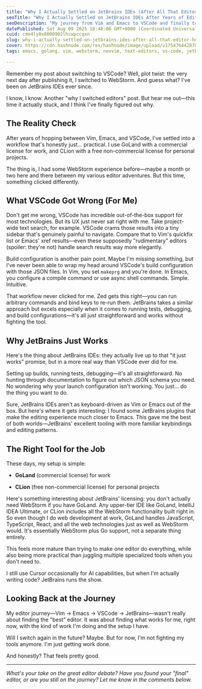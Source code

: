 ```yaml
---
title: "Why I Actually Settled on JetBrains IDEs (After All That Editor Hopping)"
seoTitle: "Why I Actually Settled on JetBrains IDEs After Years of Editor Hopping"
seoDescription: "My journey from Vim and Emacs to VSCode and finally to JetBrains IDEs. Why GoLand and CLion stuck when other editors didn't, and what makes JetBrains differ"
datePublished: Sat Aug 09 2025 18:48:06 GMT+0000 (Coordinated Universal Time)
cuid: cme4ly0x8000902lhcwpccqxn
slug: why-i-actually-settled-on-jetbrains-ides-after-all-that-editor-hopping
cover: https://cdn.hashnode.com/res/hashnode/image/upload/v1754764428700/59e5d39e-2974-4c3a-9d05-3e5d129a7520.png
tags: emacs, golang, vim, webstorm, neovim, text-editors, vs-code, jetbrains

---
```


Remember my post about switching to VSCode? Well, plot twist: the very next day after publishing it, I switched to WebStorm. And guess what? I've been on JetBrains IDEs ever since.

I know, I know. Another "why I switched editors" post. But hear me out—this time it actually stuck, and I think I've finally figured out why.

## The Reality Check

After years of hopping between Vim, Emacs, and VSCode, I've settled into a workflow that's honestly just... practical. I use GoLand with a commercial license for work, and CLion with a free non-commercial license for personal projects.

The thing is, I had some WebStorm experience before—maybe a month or two here and there between my various editor adventures. But this time, something clicked differently.

## What VSCode Got Wrong (For Me)

Don't get me wrong, VSCode has incredible out-of-the-box support for most technologies. But its UX just never sat right with me. Take project-wide text search, for example. VSCode crams those results into a tiny sidebar that's genuinely painful to navigate. Compare that to Vim's quickfix list or Emacs' xref results—even these supposedly "rudimentary" editors (spoiler: they're not) handle search results way more elegantly.

Build configuration is another pain point. Maybe I'm missing something, but I've never been able to wrap my head around VSCode's build configuration with those JSON files. In Vim, you set `makeprg` and you're done. In Emacs, you configure a compile command or use async shell commands. Simple. Intuitive.

That workflow never clicked for me. Zed gets this right—you can run arbitrary commands and bind keys to re-run them. JetBrains takes a similar approach but excels especially when it comes to running tests, debugging, and build configurations—it's all just straightforward and works without fighting the tool.

## Why JetBrains Just Works

Here's the thing about JetBrains IDEs: they actually live up to that "it just works" promise, but in a more real way than VSCode ever did for me.

Setting up builds, running tests, debugging—it's all straightforward. No hunting through documentation to figure out which JSON schema you need. No wondering why your launch configuration isn't working. You just... do the thing you want to do.

Sure, JetBrains IDEs aren't as keyboard-driven as Vim or Emacs out of the box. But here's where it gets interesting: I found some JetBrains plugins that make the editing experience much closer to Emacs. This gave me the best of both worlds—JetBrains' excellent tooling with more familiar keybindings and editing patterns.

## The Right Tool for the Job

These days, my setup is simple:

* **GoLand** (commercial license) for work
    
* **CLion** (free non-commercial license) for personal projects
    

Here's something interesting about JetBrains' licensing: you don't actually need WebStorm if you have GoLand. Any upper-tier IDE like GoLand, IntelliJ IDEA Ultimate, or CLion includes all the WebStorm functionality built right in. So even though I do web development at work, GoLand handles JavaScript, TypeScript, React, and all the web technologies just as well as WebStorm would. It's essentially WebStorm plus Go support, not a separate thing entirely.

This feels more mature than trying to make one editor do everything, while also being more practical than juggling multiple specialized tools when you don't need to.

I still use Cursor occasionally for AI capabilities, but when I'm actually writing code? JetBrains runs the show.

## Looking Back at the Journey

My editor journey—Vim → Emacs → VSCode → JetBrains—wasn't really about finding the "best" editor. It was about finding what works for me, right now, with the kind of work I'm doing and the setup I have.

Will I switch again in the future? Maybe. But for now, I'm not fighting my tools anymore. I'm just getting work done.

And honestly? That feels pretty good.

---

*What's your take on the great editor debate? Have you found your "final" editor, or are you still on the journey? Let me know in the comments below.*
